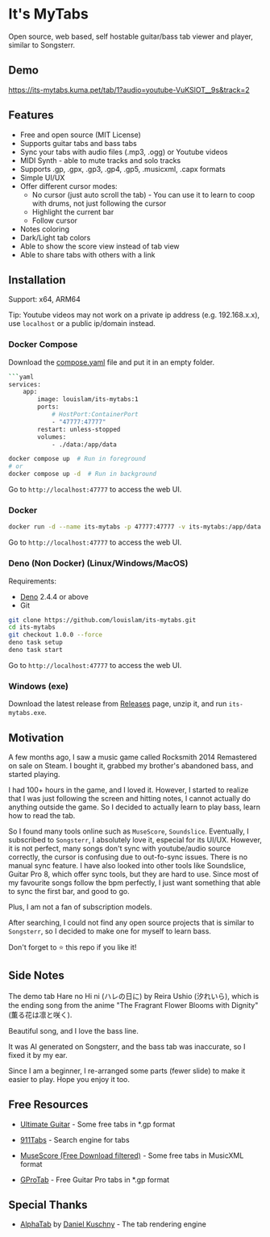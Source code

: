 # It's MyTabs

Open source, web based, self hostable guitar/bass tab viewer and player, similar to Songsterr.

## Demo

https://its-mytabs.kuma.pet/tab/1?audio=youtube-VuKSlOT__9s&track=2

## Features

- Free and open source (MIT License)
- Supports guitar tabs and bass tabs
- Sync your tabs with audio files (.mp3, .ogg) or Youtube videos
- MIDI Synth - able to mute tracks and solo tracks
- Supports .gp, .gpx, .gp3, .gp4, .gp5, .musicxml, .capx formats
- Simple UI/UX
- Offer different cursor modes:
  - No cursor (just auto scroll the tab) - You can use it to learn to coop with drums, not just following the cursor
  - Highlight the current bar
  - Follow cursor
- Notes coloring
- Dark/Light tab colors
- Able to show the score view instead of tab view
- Able to share tabs with others with a link

## Installation

Support: x64, ARM64

Tip: Youtube videos may not work on a private ip address (e.g. 192.168.x.x), use `localhost` or a public ip/domain instead.

### Docker Compose

Download the [compose.yaml]() file and put it in an empty folder.

````bash
```yaml
services:
    app:
        image: louislam/its-mytabs:1
        ports:
            # HostPort:ContainerPort
            - "47777:47777"
        restart: unless-stopped
        volumes:
            - ./data:/app/data
````

```bash
docker compose up  # Run in foreground
# or
docker compose up -d  # Run in background
```

Go to `http://localhost:47777` to access the web UI.

### Docker

```bash
docker run -d --name its-mytabs -p 47777:47777 -v its-mytabs:/app/data --restart unless-stopped louislam/its-mytabs:1
```

Go to `http://localhost:47777` to access the web UI.

### Deno (Non Docker) (Linux/Windows/MacOS)

Requirements:

- [Deno](https://deno.land/) 2.4.4 or above
- Git

```bash
git clone https://github.com/louislam/its-mytabs.git
cd its-mytabs
git checkout 1.0.0 --force
deno task setup
deno task start
```

Go to `http://localhost:47777` to access the web UI.

### Windows (exe)

Download the latest release from [Releases]() page, unzip it, and run `its-mytabs.exe`.

## Motivation

A few months ago, I saw a music game called Rocksmith 2014 Remastered on sale on Steam. I bought it, grabbed my brother's abandoned bass, and started playing.

I had 100+ hours in the game, and I loved it. However, I started to realize that I was just following the screen and hitting notes, I cannot actually do anything outside the game. So I decided to
actually learn to play bass, learn how to read the tab.

So I found many tools online such as `MuseScore`, `Soundslice`. Eventually, I subscribed to `Songsterr`, I absolutely love it, especial for its UI/UX. However, it is not perfect, many songs don't sync
with youtube/audio source correctly, the cursor is confusing due to out-fo-sync issues. There is no manual sync feature. I have also looked into other tools like Soundslice, Guitar Pro 8, which offer
sync tools, but they are hard to use. Since most of my favourite songs follow the bpm perfectly, I just want something that able to sync the first bar, and good to go.

Plus, I am not a fan of subscription models.

After searching, I could not find any open source projects that is similar to `Songsterr`, so I decided to make one for myself to learn bass.

Don't forget to ⭐ this repo if you like it!

## Side Notes

The demo tab Hare no Hi ni (ハレの日に) by Reira Ushio (汐れいら), which is the ending song from the anime "The Fragrant Flower Blooms with Dignity" (薫る花は凛と咲く).

Beautiful song, and I love the bass line.

It was AI generated on Songsterr, and the bass tab was inaccurate, so I fixed it by my ear.

Since I am a beginner, I re-arranged some parts (fewer slide) to make it easier to play. Hope you enjoy it too.

## Free Resources

- [Ultimate Guitar](https://www.ultimate-guitar.com/) - Some free tabs in *.gp format

- [911Tabs](https://www.911tabs.com/) - Search engine for tabs
- [MuseScore (Free Download filtered)](https://musescore.com/sheetmusic?instrument=72%2C73&recording_type=free-download) - Some free tabs in MusicXML format
- [GProTab](https://gprotab.net/) - Free Guitar Pro tabs in *.gp format

## Special Thanks

- [AlphaTab](https://github.com/CoderLine/alphaTab) by [Daniel Kuschny](https://github.com/Danielku15) - The tab rendering engine
